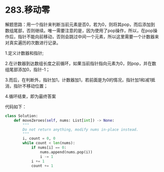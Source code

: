 # 283.移动零

解题思路：用一个指针来判断当前元素是否0，若为0，则将其pop，而后添加到数组尾部，否则继续。唯一需要注意的是，因为使用了pop操作，所以，在pop操作后，指针不能向前移动，否则会跳过中间一个元素，所以这里需要一个计数器来对真实遍历的次数进行记录。

1.定义计数器和指针;

2.在计数器到达数组长度之前循环，如果当前指针指向元素为0，则pop，并在数组尾部添加0，指针-1；

3.而后，在判断外，指针加1，计数器加1，若前面是为0的情况，指针加1和减1抵消，指针不移动位置；

4.循环结束，即为最终答案

代码如下：

```python
class Solution:
    def moveZeroes(self, nums: List[int]) -> None:
        """
        Do not return anything, modify nums in-place instead.
        """
        i, count = 0, 0
        while count < len(nums):
            if nums[i] == 0:
                nums.append(nums.pop(i))
                i -= 1
            i += 1
            count += 1
```